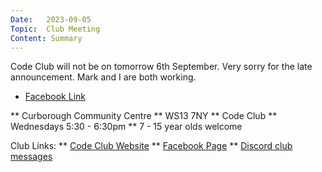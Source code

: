 ```yaml
---
Date:   2023-09-05
Topic:  Club Meeting
Content: Summary
---
```

Code Club will not be on tomorrow 6th September. Very sorry for the late announcement. Mark and I are both working.

* [Facebook Link](https://www.facebook.com/720665616418529/posts/813039193847837)


** Curborough Community Centre
** WS13 7NY
** Code Club
** Wednesdays 5:30 - 6:30pm
** 7 - 15 year olds welcome

Club Links:
** [Code Club Website](https://lichfield-code-club.github.io/)
** [Facebook Page](https://www.facebook.com/LichfieldCoders)
** [Discord club messages](https://discord.gg/szz6xGK)
